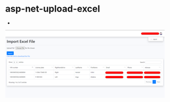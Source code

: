 # asp-net-upload-excel
-
![alt text](https://github.com/harizal/asp-net-upload-excel/blob/main/sample.png?raw=true)